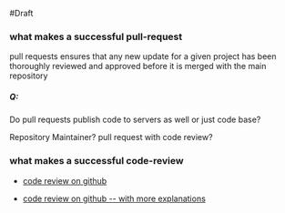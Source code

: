 #Draft

### what makes a successful pull-request

pull requests ensures that any new update for a given project has been thoroughly reviewed and approved before it is merged with the main repository

##### Q:

Do pull requests publish code to servers as well or just code base?

Repository Maintainer? pull request with code review?

### what makes a successful code-review

- [code review on github](https://www.youtube.com/watch?v=HW0RPaJqm4g)

- [code review on github -- with more explanations](https://www.youtube.com/watch?v=8fx-EaOUK2E)
